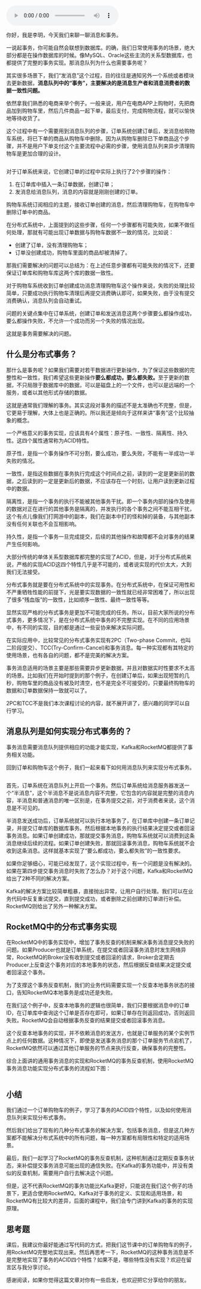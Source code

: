 <audio title="04 _ 如何利用事务消息实现分布式事务？" src="https://static001.geekbang.org/resource/audio/4b/2d/4b9b66249362e1ea2982efc5a37fec2d.mp3" controls="controls"></audio> 
<p>你好，我是李玥，今天我们来聊一聊消息和事务。</p><p>一说起事务，你可能自然会联想到数据库。的确，我们日常使用事务的场景，绝大部分都是在操作数据库的时候。像MySQL、Oracle这些主流的关系型数据库，也都提供了完整的事务实现。那消息队列为什么也需要事务呢？</p><p>其实很多场景下，我们“发消息”这个过程，目的往往是通知另外一个系统或者模块去更新数据，<strong>消息队列中的“事务”，主要解决的是消息生产者和消息消费者的数据一致性问题。</strong></p><p>依然拿我们熟悉的电商来举个例子。一般来说，用户在电商APP上购物时，先把商品加到购物车里，然后几件商品一起下单，最后支付，完成购物流程，就可以愉快地等待收货了。</p><p>这个过程中有一个需要用到消息队列的步骤，订单系统创建订单后，发消息给购物车系统，将已下单的商品从购物车中删除。因为从购物车删除已下单商品这个步骤，并不是用户下单支付这个主要流程中必需的步骤，使用消息队列来异步清理购物车是更加合理的设计。</p><p><img src="https://static001.geekbang.org/resource/image/d6/00/d6efbd1a48cb0d1cd352587f233c2500.jpg" alt=""></p><p>对于订单系统来说，它创建订单的过程中实际上执行了2个步骤的操作：</p><ol>
<li>在订单库中插入一条订单数据，创建订单；</li>
<li>发消息给消息队列，消息的内容就是刚刚创建的订单。</li>
</ol><p>购物车系统订阅相应的主题，接收订单创建的消息，然后清理购物车，在购物车中删除订单中的商品。</p><!-- [[[read_end]]] --><p>在分布式系统中，上面提到的这些步骤，任何一个步骤都有可能失败，如果不做任何处理，那就有可能出现订单数据与购物车数据不一致的情况，比如说：</p><ul>
<li>创建了订单，没有清理购物车；</li>
<li>订单没创建成功，购物车里面的商品却被清掉了。</li>
</ul><p>那我们需要解决的问题可以总结为：在上述任意步骤都有可能失败的情况下，还要保证订单库和购物车库这两个库的数据一致性。</p><p>对于购物车系统收到订单创建成功消息清理购物车这个操作来说，失败的处理比较简单，只要成功执行购物车清理后再提交消费确认即可，如果失败，由于没有提交消费确认，消息队列会自动重试。</p><p>问题的关键点集中在订单系统，创建订单和发送消息这两个步骤要么都操作成功，要么都操作失败，不允许一个成功而另一个失败的情况出现。</p><p>这就是事务需要解决的问题。</p><h2>什么是分布式事务？</h2><p>那什么是事务呢？如果我们需要对若干数据进行更新操作，为了保证这些数据的完整性和一致性，我们希望这些更新操作<strong>要么都成功，要么都失败。</strong>至于更新的数据，不只局限于数据库中的数据，可以是磁盘上的一个文件，也可以是远端的一个服务，或者以其他形式存储的数据。</p><p>这就是通常我们理解的事务。其实这段对事务的描述不是太准确也不完整，但是，它更易于理解，大体上也是正确的。所以我还是倾向于这样来讲“事务”这个比较抽象的概念。</p><p>一个严格意义的事务实现，应该具有4个属性：原子性、一致性、隔离性、持久性。这四个属性通常称为ACID特性。</p><p>原子性，是指一个事务操作不可分割，要么成功，要么失败，不能有一半成功一半失败的情况。</p><p>一致性，是指这些数据在事务执行完成这个时间点之前，读到的一定是更新前的数据，之后读到的一定是更新后的数据，不应该存在一个时刻，让用户读到更新过程中的数据。</p><p>隔离性，是指一个事务的执行不能被其他事务干扰。即一个事务内部的操作及使用的数据对正在进行的其他事务是隔离的，并发执行的各个事务之间不能互相干扰，这个有点儿像我们打网游中的副本，我们在副本中打的怪和掉的装备，与其他副本没有任何关联也不会互相影响。</p><p>持久性，是指一个事务一旦完成提交，后续的其他操作和故障都不会对事务的结果产生任何影响。</p><p>大部分传统的单体关系型数据库都完整的实现了ACID，但是，对于分布式系统来说，严格的实现ACID这四个特性几乎是不可能的，或者说实现的代价太大，大到我们无法接受。</p><p>分布式事务就是要在分布式系统中的实现事务。在分布式系统中，在保证可用性和不严重牺牲性能的前提下，光是要实现数据的一致性就已经非常困难了，所以出现了很多“残血版”的一致性，比如顺序一致性、最终一致性等等。</p><p>显然实现严格的分布式事务是更加不可能完成的任务。所以，目前大家所说的分布式事务，更多情况下，是在分布式系统中事务的不完整实现。在不同的应用场景中，有不同的实现，目的都是通过一些妥协来解决实际问题。</p><p>在实际应用中，比较常见的分布式事务实现有2PC（Two-phase Commit，也叫二阶段提交）、TCC(Try-Confirm-Cancel)和事务消息。每一种实现都有其特定的使用场景，也有各自的问题，都不是完美的解决方案。</p><p>事务消息适用的场景主要是那些需要异步更新数据，并且对数据实时性要求不太高的场景。比如我们在开始时提到的那个例子，在创建订单后，如果出现短暂的几秒，购物车里的商品没有被及时清空，也不是完全不可接受的，只要最终购物车的数据和订单数据保持一致就可以了。</p><p>2PC和TCC不是我们本次课程讨论的内容，就不展开讲了，感兴趣的同学可以自行学习。</p><h2>消息队列是如何实现分布式事务的？</h2><p>事务消息需要消息队列提供相应的功能才能实现，Kafka和RocketMQ都提供了事务相关功能。</p><p>回到订单和购物车这个例子，我们一起来看下如何用消息队列来实现分布式事务。</p><p><img src="https://static001.geekbang.org/resource/image/27/e6/27ebf12e0dc79e00e1e42c8ff0f4e2e6.jpg" alt=""></p><p>首先，订单系统在消息队列上开启一个事务。然后订单系统给消息服务器发送一个“半消息”，这个半消息不是说消息内容不完整，它包含的内容就是完整的消息内容，半消息和普通消息的唯一区别是，在事务提交之前，对于消费者来说，这个消息是不可见的。</p><p>半消息发送成功后，订单系统就可以执行本地事务了，在订单库中创建一条订单记录，并提交订单库的数据库事务。然后根据本地事务的执行结果决定提交或者回滚事务消息。如果订单创建成功，那就提交事务消息，购物车系统就可以消费到这条消息继续后续的流程。如果订单创建失败，那就回滚事务消息，购物车系统就不会收到这条消息。这样就基本实现了“要么都成功，要么都失败”的一致性要求。</p><p>如果你足够细心，可能已经发现了，这个实现过程中，有一个问题是没有解决的。如果在第四步提交事务消息时失败了怎么办？对于这个问题，Kafka和RocketMQ给出了2种不同的解决方案。</p><p>Kafka的解决方案比较简单粗暴，直接抛出异常，让用户自行处理。我们可以在业务代码中反复重试提交，直到提交成功，或者删除之前创建的订单进行补偿。RocketMQ则给出了另外一种解决方案。</p><h2>RocketMQ中的分布式事务实现</h2><p>在RocketMQ中的事务实现中，增加了事务反查的机制来解决事务消息提交失败的问题。如果Producer也就是订单系统，在提交或者回滚事务消息时发生网络异常，RocketMQ的Broker没有收到提交或者回滚的请求，Broker会定期去Producer上反查这个事务对应的本地事务的状态，然后根据反查结果决定提交或者回滚这个事务。</p><p>为了支撑这个事务反查机制，我们的业务代码需要实现一个反查本地事务状态的接口，告知RocketMQ本地事务是成功还是失败。</p><p>在我们这个例子中，反查本地事务的逻辑也很简单，我们只要根据消息中的订单ID，在订单库中查询这个订单是否存在即可，如果订单存在则返回成功，否则返回失败。RocketMQ会自动根据事务反查的结果提交或者回滚事务消息。</p><p>这个反查本地事务的实现，并不依赖消息的发送方，也就是订单服务的某个实例节点上的任何数据。这种情况下，即使是发送事务消息的那个订单服务节点宕机了，RocketMQ依然可以通过其他订单服务的节点来执行反查，确保事务的完整性。</p><p>综合上面讲的通用事务消息的实现和RocketMQ的事务反查机制，使用RocketMQ事务消息功能实现分布式事务的流程如下图：</p><p><img src="https://static001.geekbang.org/resource/image/11/7a/11ea249b164b893fb9c36e86ae32577a.jpg" alt=""></p><h2>小结</h2><p>我们通过一个订单购物车的例子，学习了事务的ACID四个特性，以及如何使用消息队列来实现分布式事务。</p><p>然后我们给出了现有的几种分布式事务的解决方案，包括事务消息，但是这几种方案都不能解决分布式系统中的所有问题，每一种方案都有局限性和特定的适用场景。</p><p>最后，我们一起学习了RocketMQ的事务反查机制，这种机制通过定期反查事务状态，来补偿提交事务消息可能出现的通信失败。在Kafka的事务功能中，并没有类似的反查机制，需要用户自行去解决这个问题。</p><p>但是，这不代表RocketMQ的事务功能比Kafka更好，只能说在我们这个例子的场景下，更适合使用RocketMQ。Kafka对于事务的定义、实现和适用场景，和RocketMQ有比较大的差异，后面的课程中，我们会专门讲到Kafka的事务的实现原理。</p><h2>思考题</h2><p>课后，我建议你最好能通过写代码的方式，把我们这节课中的订单购物车的例子，用RocketMQ完整地实现出来。然后再思考一下，RocketMQ的这种事务消息是不是完整地实现了事务的ACID四个特性？如果不是，哪些特性没有实现？欢迎在留言区与我分享讨论。</p><p>感谢阅读，如果你觉得这篇文章对你有一些启发，也欢迎把它分享给你的朋友。</p><p></p>